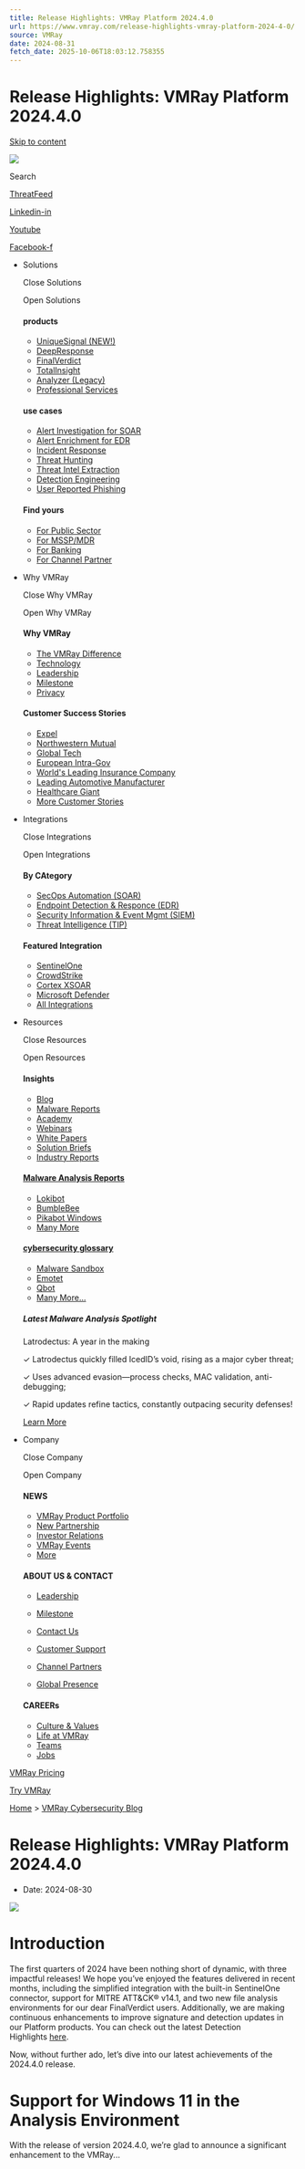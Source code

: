 ```yaml
---
title: Release Highlights: VMRay Platform 2024.4.0
url: https://www.vmray.com/release-highlights-vmray-platform-2024-4-0/
source: VMRay
date: 2024-08-31
fetch_date: 2025-10-06T18:03:12.758355
---
```


# Release Highlights: VMRay Platform 2024.4.0

[Skip to content](#content)

[![](https://www.vmray.com/wp-content/uploads/2023/12/web-light_landscapeborder.png)](https://www.vmray.com)

Search

[ThreatFeed](https://threatfeed.vmray.com/)

[Linkedin-in](https://www.linkedin.com/company/vmray)

[Youtube](https://www.youtube.com/%40VMRay/featured)

[Facebook-f](https://www.facebook.com/VMRayInc/)

* Solutions

   Close Solutions

   Open Solutions

  #### products

  + [UniqueSignal (NEW!)](https://www.vmray.com/uniquesignal-threat-intel-feed/)
  + [DeepResponse](/vmray-deepresponse/)
  + [FinalVerdict](/vmray-finalverdict/)
  + [TotalInsight](/vmray-totalinsight/)
  + [Analyzer (Legacy)](https://www.vmray.com/vmray-analyzer/)
  + [Professional Services](https://www.vmray.com/vmray-professional-services/)

  #### use cases

  + [Alert Investigation for SOAR](https://www.vmray.com/alert-investigation-for-soar/)
  + [Alert Enrichment for EDR](/alert-validation-for-edr/)
  + [Incident Response](/incident-response-with-vmray/)
  + [Threat Hunting](https://www.vmray.com/threat-hunting-with-vmray/)
  + [Threat Intel Extraction](https://www.vmray.com/threat-intelligence-extraction-with-vmray/)
  + [Detection Engineering](https://www.vmray.com/detection-engineering-with-vmray/)
  + [User Reported Phishing](https://www.vmray.com/user-reported-phishing-with-vmray/)

  #### Find yours

  + [For Public Sector](https://www.vmray.com/public-sector/)
  + [For MSSP/MDR](https://www.vmray.com/mssp-mdr/)
  + [For Banking](https://www.vmray.com/banking-and-financial-services/)
  + [For Channel Partner](https://www.vmray.com/channel-partners/)
* Why VMRay

   Close Why VMRay

   Open Why VMRay

  #### Why VMRay

  + [The VMRay Difference](https://www.vmray.com/why-vmray/)
  + [Technology](https://www.vmray.com/why-vmray/technology/)
  + [Leadership](https://www.vmray.com/why-vmray/leadership/)
  + [Milestone](https://www.vmray.com/why-vmray/milestone/)
  + [Privacy](https://www.vmray.com/why-vmray/ensure-privacy-with-vmray-safeguard-your-data-iocs-and-reports/)

  #### Customer Success Stories

  + [Expel](https://www.vmray.com/customer-success-stories/expel/)
  + [Northwestern Mutual](https://www.vmray.com/customer-success-stories/how-northwestern-mutual-reduced-threat-investigation-time-from-24-hours-to-minutes-with-vmray/)
  + [Global Tech](https://www.vmray.com/customer-success-stories/global-tech/)
  + [European Intra-Gov](https://www.vmray.com/customer-success-stories/european-intra-gov/)
  + [World's Leading Insurance Company](https://www.vmray.com/customer-success-stories/leading-global-insurance-company/)
  + [Leading Automotive Manufacturer](https://www.vmray.com/customer-success-stories/global-automotive-manufacturer/)
  + [Healthcare Giant](https://www.vmray.com/customer-success-stories/securing-public-folders-how-one-healthcare-giant-detects-and-stops-malicious-file-activity-with-vmray/)
  + [More Customer Stories](https://www.vmray.com/customer-success-stories/)
* Integrations

   Close Integrations

   Open Integrations

  #### By CAtegory

  + [SecOps Automation (SOAR)](https://www.vmray.com/malware-analysis-integrations/?e-filter-4d2f3e9-partners-category=secops-automation-soar)
  + [Endpoint Detection & Responce (EDR)](https://www.vmray.com/malware-analysis-integrations/?e-filter-4d2f3e9-partners-category=endpoint-detection-and-response-edr)
  + [Security Information & Event Mgmt (SIEM)](https://www.vmray.com/malware-analysis-integrations/?e-filter-4d2f3e9-partners-category=security-information-and-event-management-siem)
  + [Threat Intelligence (TIP)](https://www.vmray.com/malware-analysis-integrations/?e-filter-4d2f3e9-partners-category=threat-intelligence-tip)

  #### Featured Integration

  + [SentinelOne](/integrations/sentinelone-partner/)
  + [CrowdStrike](/integrations/crowdstrike-xdr/)
  + [Cortex XSOAR](https://www.vmray.com/integrations/vmray-cortex-xsoar-integration/)
  + [Microsoft Defender](https://www.vmray.com/integrations/microsoft-defender-integration/)
  + [All Integrations](/malware-analysis-integrations/)
* Resources

   Close Resources

   Open Resources

  #### Insights

  + [Blog](https://www.vmray.com/blog/)
  + [Malware Reports](https://www.vmray.com/malware-analysis-reports/)
  + [Academy](https://www.vmray.com/academy/)
  + [Webinars](https://www.vmray.com/webinars/)
  + [White Papers](https://www.vmray.com/white-paper/)
  + [Solution Briefs](https://www.vmray.com/solution-briefs/)
  + [Industry Reports](https://www.vmray.com/industry-reports-ebooks/)

  #### [Malware Analysis Reports](https://www.vmray.com/malware-analysis-reports/)

  + [Lokibot](https://www.vmray.com/analyses/extracting-configuration-of-lokibot/report/overview.html)
  + [BumbleBee](https://www.vmray.com/analyses/_mb/51bb71bd446b/report/overview.html)
  + [Pikabot Windows](https://www.vmray.com/analyses/b025e3761116/report/overview.html)
  + [Many More](https://www.vmray.com/malware-analysis-reports/)

  #### [cybersecurity glossary](https://www.vmray.com/malware-glossary/)

  + [Malware Sandbox](https://www.vmray.com/glossary/malware-sandbox/)
  + [Emotet](https://www.vmray.com/glossary/emotet/)
  + [Qbot](https://www.vmray.com/glossary/qbot/)
  + [Many More...](https://www.vmray.com/malware-glossary/)

  ##### Latest Malware Analysis Spotlight

  Latrodectus: A year in the making

  ✓ Latrodectus quickly filled IcedID’s void, rising as a major cyber threat;

  ✓ Uses advanced evasion—process checks, MAC validation, anti-debugging;

  ✓ Rapid updates refine tactics, constantly outpacing security defenses!

  [Learn More](https://www.vmray.com/latrodectus-a-year-in-the-making/)
* Company

   Close Company

   Open Company

  #### NEWS

  + [VMRay Product Portfolio](https://www.vmray.com/news/vmray-unveils-its-new-product-portfolio/)
  + [New Partnership](https://www.vmray.com/news/vmray-and-pago-networks-sign-distribution-agreement-for-the-korean-market/)
  + [Investor Relations](https://www.vmray.com/news/vmray-extends-series-b-investment-to-drive-growth/)
  + [VMRay Events](https://www.vmray.com/cyber-threat-analysis-events/)
  + [More](https://www.vmray.com/vmray-news/)

  #### ABOUT US & CONTACT

  + [Leadership](https://www.vmray.com/why-vmray/leadership/)
  + [Milestone](https://www.vmray.com/why-vmray/milestone/)

  + [Contact Us](https://www.vmray.com/contact/vmray-contact-us/)
  + [Customer Support](https://www.vmray.com/contact/customer-support/)
  + [Channel Partners](https://www.vmray.com/channel-partners/)
  + [Global Presence](https://www.vmray.com/global-presence/)

  #### CAREERs

  + [Culture & Values](https://www.vmray.com/culture-values/)
  + [Life at VMRay](https://www.vmray.com/life-at-vmray/)
  + [Teams](https://www.vmray.com/teams/)
  + [Jobs](https://vmray-gmbh.jobs.personio.de/)

[VMRay Pricing](https://www.vmray.com/vmray-pricing/)

[Try VMRay](https://www.vmray.com/try-vmray/)

[Home](/) > [VMRay Cybersecurity Blog](https://www.vmray.com/blog/)

# Release Highlights: VMRay Platform 2024.4.0

* Date:
  2024-08-30

![](https://www.vmray.com/wp-content/uploads/2024/05/ai-generated-threats-2.png)

# Introduction

The first quarters of 2024 have been nothing short of dynamic, with three impactful releases! We hope you’ve enjoyed the features delivered in recent months, including the simplified integration with the built-in SentinelOne connector, support for MITRE ATT&CK® v14.1, and two new file analysis environments for our dear FinalVerdict users. Additionally, we are making continuous enhancements to improve signature and detection updates in our Platform products. You can check out the latest Detection Highlights [here](https://www.vmray.com/detection-highlights-july-2024-tackling-malicious-windows-activities-and-advancing-yara-rules/).

Now, without further ado, let’s dive into our latest achievements of the 2024.4.0 release.

# Support for Windows 11 in the Analysis Environment

With the release of version 2024.4.0, we’re glad to announce a significant enhancement to the VMRay...